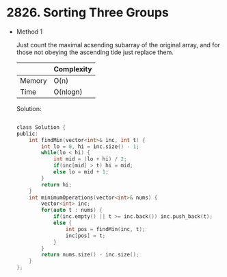# 2826. Sorting Three Groups 
- Method 1

    Just count the maximal acsending subarray of the original array, and for those not obeying the ascending tide just replace them.

    | |   Complexity  |
    | ----------- | ----------- | 
    |  Memory     | O(n) | 
    |      Time       |  O(nlogn) | 


    Solution:

    ``` h

    class Solution {
    public:
        int findMin(vector<int>& inc, int t) {
            int lo = 0, hi = inc.size() - 1;
            while(lo < hi) {
                int mid = (lo + hi) / 2;
                if(inc[mid] > t) hi = mid;
                else lo = mid + 1;
            }
            return hi;
        }
        int minimumOperations(vector<int>& nums) {
            vector<int> inc;
            for(auto t : nums) {
                if(inc.empty() || t >= inc.back()) inc.push_back(t);
                else {
                    int pos = findMin(inc, t);
                    inc[pos] = t;
                }
            }
            return nums.size() - inc.size();
        }
    };

    ```

<!-- - Method 2

    This is another method.

    | |   Complexity  |
    | ----------- | ----------- | 
    |  Memory     | O(n) | 
    |      Time       |  O(n) | 


    Solution:

    ``` h



    ```

- Additional Knowledge:
       
    Here are some additional knowledge.



<br> -->